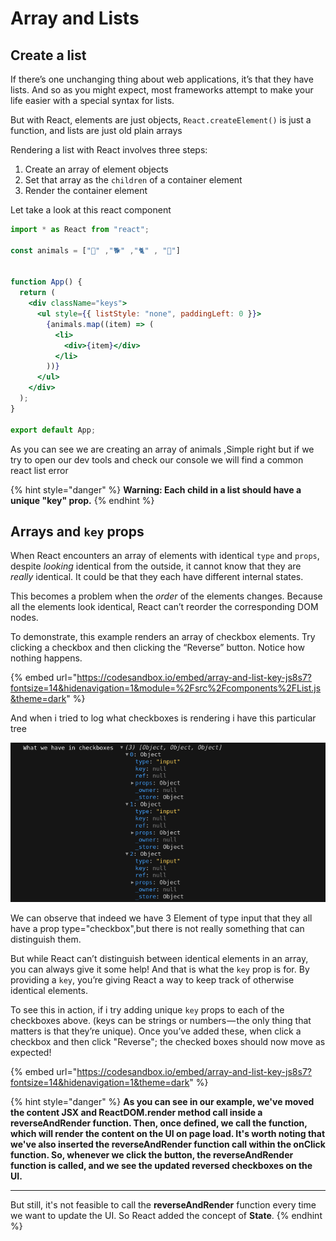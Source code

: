 # Array and Lists

## Create a list

If there’s one unchanging thing about web applications, it’s that they have lists. And so as you might expect, most frameworks attempt to make your life easier with a special syntax for lists.

But with React, elements are just objects, `React.createElement()` is just a function, and lists are just old plain arrays&#x20;

Rendering a list with React involves three steps:

1. Create an array of element objects
2. Set that array as the `children` of a container element
3. Render the container element

Let take a look at this react component&#x20;

```jsx
import * as React from "react";

const animals = ["🦇" ,"🐕" ,"🐈" , "🐄"]
 

function App() {
  return (
    <div className="keys">
      <ul style={{ listStyle: "none", paddingLeft: 0 }}>
        {animals.map((item) => (
          <li>
            <div>{item}</div>
          </li>
        ))}
      </ul>
    </div>
  );
}

export default App;

```

As you can see we are creating an array of animals ,Simple right but if we try to open our dev tools and check our console we will find a common react list error

{% hint style="danger" %}
**Warning: Each child in a list should have a unique "key" prop.**
{% endhint %}

## Arrays and `key` props <a href="#arrays-and-key-props" id="arrays-and-key-props"></a>

When React encounters an array of elements with identical `type` and `props`, despite _looking_ identical from the outside, it cannot know that they are _really_ identical. It could be that they each have different internal states.

This becomes a problem when the _order_ of the elements changes. Because all the elements look identical, React can’t reorder the corresponding DOM nodes.

To demonstrate, this example renders an array of checkbox elements. Try clicking a checkbox and then clicking the “Reverse” button. Notice how nothing happens.

{% embed url="https://codesandbox.io/embed/array-and-list-key-js8s7?fontsize=14&hidenavigation=1&module=%2Fsrc%2Fcomponents%2FList.js&theme=dark" %}

And when i tried to log what checkboxes is rendering  i have this particular tree

![](<../.gitbook/assets/Screenshot from 2022-02-01 22-13-23.png>)

We can observe that indeed we have 3 Element of type input that they all have a prop type="checkbox",but there is not really something that can distinguish them.

But while React can’t distinguish between identical elements in an array, you can always give it some help! And that is what the `key` prop is for. By providing a `key`, you’re giving React a way to keep track of otherwise identical elements.

To see this in action, if i try adding unique `key` props to each of the checkboxes above. (keys can be strings or numbers — the only thing that matters is that they’re unique). Once you’ve added these, when click a checkbox and then click "Reverse"; the checked boxes should now move as expected!

{% embed url="https://codesandbox.io/embed/array-and-list-key-js8s7?fontsize=14&hidenavigation=1&theme=dark" %}

{% hint style="danger" %}
**As you can see in our example, we've moved the content JSX and ReactDOM.render method call inside a reverseAndRender function. Then, once defined, we call the function, which will render the content on the UI on page load. It's worth noting that we've also inserted the reverseAndRender function call within the onClick function. So, whenever we click the button, the reverseAndRender function is called, and we see the updated reversed checkboxes on the UI.**

****

But still, it's not feasible to call the **reverseAndRender** function every time we want to update the UI. So React added the concept of **State**.
{% endhint %}
